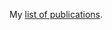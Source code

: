 ---
---

My [list of publications](https://scholar.google.com/citations?user=z7ZFaCgAAAAJ&hl=en&oi=sra).
